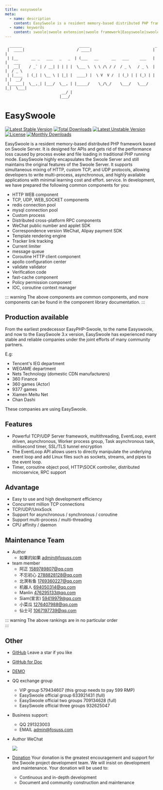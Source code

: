 ```yaml
---
title: easyswoole
meta:
  - name: description
    content: EasySwoole is a resident memory-based distributed PHP framework based on Swoole Server. It is designed for APIs and gets rid of the performance loss caused by process evoke and file loading in traditional PHP running mode.
  - name: keywords
    content: swoole|swoole extension|swoole framework|Easyswoole|swoole framework|swoole coroutine framework|php framework
---
```


```
  ______                          _____                              _        
 |  ____|                        / ____|                            | |       
 | |__      __ _   ___   _   _  | (___   __      __   ___     ___   | |   ___ 
 |  __|    / _` | / __| | | | |  \___ \  \ \ /\ / /  / _ \   / _ \  | |  / _ \
 | |____  | (_| | \__ \ | |_| |  ____) |  \ V  V /  | (_) | | (_) | | | |  __/
 |______|  \__,_| |___/  \__, | |_____/    \_/\_/    \___/   \___/  |_|  \___|
                          __/ |                                               
                         |___/                                                
```
# EasySwoole
[![Latest Stable Version](https://poser.pugx.org/easyswoole/easyswoole/v/stable)](https://packagist.org/packages/easyswoole/easyswoole)
[![Total Downloads](https://poser.pugx.org/easyswoole/easyswoole/downloads)](https://packagist.org/packages/easyswoole/easyswoole)
[![Latest Unstable Version](https://poser.pugx.org/easyswoole/easyswoole/v/unstable)](https://packagist.org/packages/easyswoole/easyswoole)
[![License](https://poser.pugx.org/easyswoole/easyswoole/license)](https://packagist.org/packages/easyswoole/easyswoole)
[![Monthly Downloads](https://poser.pugx.org/easyswoole/easyswoole/d/monthly)](https://packagist.org/packages/easyswoole/easyswoole)

EasySwoole is a resident memory-based distributed PHP framework based on Swoole Server. It is designed for APIs and gets rid of the performance loss caused by process evoke and file loading in traditional PHP running mode.
EasySwoole highly encapsulates the Swoole Server and still maintains the original features of the Swoole Server. It supports simultaneous mixing of HTTP, custom TCP, and UDP protocols, allowing developers to write multi-process, asynchronous, and highly available applications with minimal learning cost and effort. service. In development, we have prepared the following common components for you:

- HTTP WEB component
- TCP, UDP, WEB_SOCKET components
- redis connection pool
- mysql connection pool
- Custom process
- Distributed cross-platform RPC components
- WeChat public number and applet SDK
- Correspondence version WeChat, Alipay payment SDK
- Template rendering engine
- Tracker link tracking
- Current limiter
- message queue
- Coroutine HTTP client component
- apollo configuration center
- validate validator
- Verification code
- fast-cache component
- Policy permission component
- IOC, coroutine context manager


::: warning 
 The above components are common components, and more components can be found in the component library documentation.
:::

## Production available
From the earliest predecessor EasyPHP-Swoole, to the name Easyswoole, and now to the EasySwoole 3.x version, EasySwoole has experienced many stable and reliable companies under the joint efforts of many community partners.

E.g:

- Tencent's IEG department
- WEGAME department
- Nets Technology (domestic CDN manufacturers)
- 360 Finance
- 360 games (Actor)
- 9377 games
- Xiamen Meitu Net
- Chan Dashi

These companies are using EasySwoole.

## Features

- Powerful TCP/UDP Server framework, multithreading, EventLoop, event driven, asynchronous, Worker process group, Task asynchronous task, millisecond timer, SSL/TLS tunnel encryption
- The EventLoop API allows users to directly manipulate the underlying event loop and add Linux files such as sockets, streams, and pipes to the event loop.
- Timer, coroutine object pool, HTTP\SOCK controller, distributed microservice, RPC support

## Advantage

- Easy to use and high development efficiency
- Concurrent million TCP connections
- TCP/UDP/UnixSock
- Support for asynchronous / synchronous / coroutine
- Support multi-process / multi-threading
- CPU affinity / daemon

## Maintenance Team
- Author
    - 如果的如果 admin@fosuss.com
- team member
    - 阿正 1589789807@qq.com
    - 不忘初心 2788828128@qq.com
    - 北溟有鱼 1769360227@qq.com
    - 机器人 694050314@qq.com
    - Manlin 476295133@qq.com
    - Siam(宣言) 59419979@qq.com
    - 小菜瓜 1276407988@qq.com
    - 仙士可 1067197739@qq.com
    

::: warning 
 The above rankings are in no particular order        
:::

## Other
- [GitHub](https://github.com/easy-swoole/easyswoole)  Leave a star if you like
- [GitHub for Doc](github.com/easy-swoole/doc-3.3.x)

- [DEMO](https://github.com/easy-swoole/demo/)

- QQ exchange group
    - VIP group 579434607 (this group needs to pay 599 RMP)
    - EasySwoole official group 633921431 (full)
    - EasySwoole official two groups 709134628 (full)
    - EasySwoole official three groups 932625047
    
- Business support:
    - QQ 291323003
    - EMAIL admin@fosuss.com   
- Author WeChat

    ![](/Images/Passage/authWx.png)    
    
- [Donation](../Preface/donation.md)
  Your donation is the greatest encouragement and support for the Swoole project development team. We will insist on development and maintenance. Your donation will be used to:
        
  - Continuous and in-depth development
  - Document and community construction and maintenance
